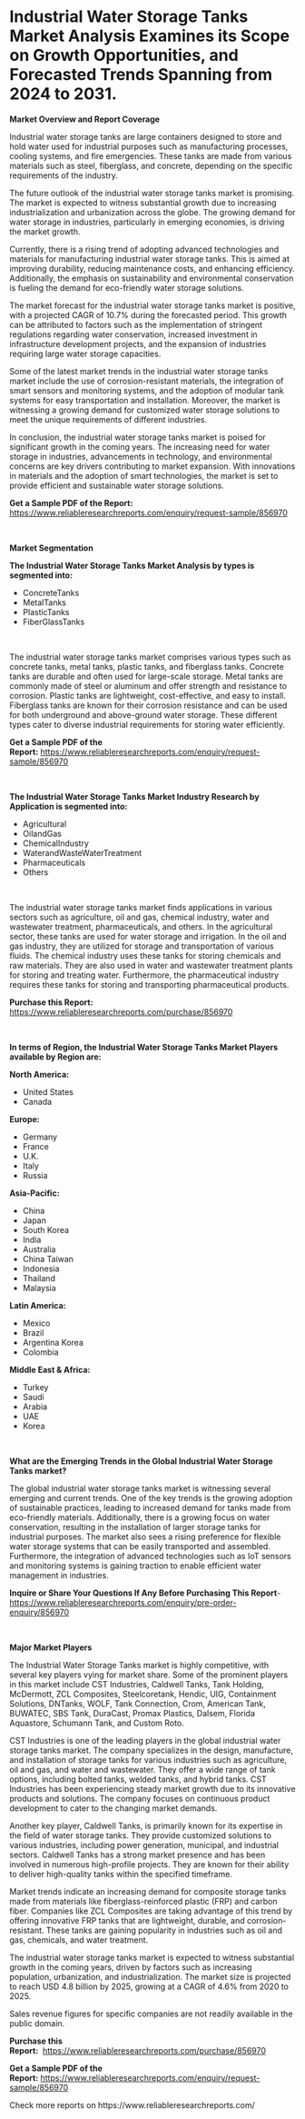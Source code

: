 <p><h1>Industrial Water Storage Tanks Market Analysis Examines its Scope on Growth Opportunities, and Forecasted Trends Spanning from 2024 to 2031.</h1></p><p><strong>Market Overview and Report Coverage</strong></p>
<p><p>Industrial water storage tanks are large containers designed to store and hold water used for industrial purposes such as manufacturing processes, cooling systems, and fire emergencies. These tanks are made from various materials such as steel, fiberglass, and concrete, depending on the specific requirements of the industry.</p><p>The future outlook of the industrial water storage tanks market is promising. The market is expected to witness substantial growth due to increasing industrialization and urbanization across the globe. The growing demand for water storage in industries, particularly in emerging economies, is driving the market growth.</p><p>Currently, there is a rising trend of adopting advanced technologies and materials for manufacturing industrial water storage tanks. This is aimed at improving durability, reducing maintenance costs, and enhancing efficiency. Additionally, the emphasis on sustainability and environmental conservation is fueling the demand for eco-friendly water storage solutions.</p><p>The market forecast for the industrial water storage tanks market is positive, with a projected CAGR of 10.7% during the forecasted period. This growth can be attributed to factors such as the implementation of stringent regulations regarding water conservation, increased investment in infrastructure development projects, and the expansion of industries requiring large water storage capacities.</p><p>Some of the latest market trends in the industrial water storage tanks market include the use of corrosion-resistant materials, the integration of smart sensors and monitoring systems, and the adoption of modular tank systems for easy transportation and installation. Moreover, the market is witnessing a growing demand for customized water storage solutions to meet the unique requirements of different industries.</p><p>In conclusion, the industrial water storage tanks market is poised for significant growth in the coming years. The increasing need for water storage in industries, advancements in technology, and environmental concerns are key drivers contributing to market expansion. With innovations in materials and the adoption of smart technologies, the market is set to provide efficient and sustainable water storage solutions.</p></p>
<p><strong>Get a Sample PDF of the Report:</strong> <a href="https://www.reliableresearchreports.com/enquiry/request-sample/856970">https://www.reliableresearchreports.com/enquiry/request-sample/856970</a></p>
<p>&nbsp;</p>
<p><strong>Market Segmentation</strong></p>
<p><strong>The Industrial Water Storage Tanks Market Analysis by types is segmented into:</strong></p>
<p><ul><li>ConcreteTanks</li><li>MetalTanks</li><li>PlasticTanks</li><li>FiberGlassTanks</li></ul></p>
<p>&nbsp;</p>
<p><p>The industrial water storage tanks market comprises various types such as concrete tanks, metal tanks, plastic tanks, and fiberglass tanks. Concrete tanks are durable and often used for large-scale storage. Metal tanks are commonly made of steel or aluminum and offer strength and resistance to corrosion. Plastic tanks are lightweight, cost-effective, and easy to install. Fiberglass tanks are known for their corrosion resistance and can be used for both underground and above-ground water storage. These different types cater to diverse industrial requirements for storing water efficiently.</p></p>
<p><strong>Get a Sample PDF of the Report:</strong>&nbsp;<a href="https://www.reliableresearchreports.com/enquiry/request-sample/856970">https://www.reliableresearchreports.com/enquiry/request-sample/856970</a></p>
<p>&nbsp;</p>
<p><strong>The Industrial Water Storage Tanks Market Industry Research by Application is segmented into:</strong></p>
<p><ul><li>Agricultural</li><li>OilandGas</li><li>ChemicalIndustry</li><li>WaterandWasteWaterTreatment</li><li>Pharmaceuticals</li><li>Others</li></ul></p>
<p>&nbsp;</p>
<p><p>The industrial water storage tanks market finds applications in various sectors such as agriculture, oil and gas, chemical industry, water and wastewater treatment, pharmaceuticals, and others. In the agricultural sector, these tanks are used for water storage and irrigation. In the oil and gas industry, they are utilized for storage and transportation of various fluids. The chemical industry uses these tanks for storing chemicals and raw materials. They are also used in water and wastewater treatment plants for storing and treating water. Furthermore, the pharmaceutical industry requires these tanks for storing and transporting pharmaceutical products.</p></p>
<p><strong>Purchase this Report:</strong>&nbsp; <a href="https://www.reliableresearchreports.com/purchase/856970">https://www.reliableresearchreports.com/purchase/856970</a></p>
<p>&nbsp;</p>
<p><strong>In terms of Region, the Industrial Water Storage Tanks Market Players available by Region are:</strong></p>
<p>
    <p> <strong> North America: </strong>
        <ul>
            <li>United States</li>
            <li>Canada</li>
        </ul>
        </p> 
    <p> <strong> Europe: </strong>
        <ul>
            <li>Germany</li>
            <li>France</li>
            <li>U.K.</li>
            <li>Italy</li>
            <li>Russia</li>
        </ul>
        </p> 
    <p> <strong> Asia-Pacific: </strong>
        <ul>
            <li>China</li>
            <li>Japan</li>
            <li>South Korea</li>
            <li>India</li>
            <li>Australia</li>
            <li>China Taiwan</li>
            <li>Indonesia</li>
            <li>Thailand</li>
            <li>Malaysia</li>
        </ul>
        </p> 
    <p> <strong> Latin America: </strong>
        <ul>
            <li>Mexico</li>
            <li>Brazil</li>
            <li>Argentina Korea</li>
            <li>Colombia</li>
        </ul>
        </p> 
    <p> <strong> Middle East & Africa: </strong>
        <ul>
            <li>Turkey</li>
            <li>Saudi</li>
            <li>Arabia</li>
            <li>UAE</li>
            <li>Korea</li>
        </ul>
    </p>
    </p>
<p>&nbsp;</p>
<p><strong>What are the Emerging Trends in the Global Industrial Water Storage Tanks market?</strong></p>
<p><p>The global industrial water storage tanks market is witnessing several emerging and current trends. One of the key trends is the growing adoption of sustainable practices, leading to increased demand for tanks made from eco-friendly materials. Additionally, there is a growing focus on water conservation, resulting in the installation of larger storage tanks for industrial purposes. The market also sees a rising preference for flexible water storage systems that can be easily transported and assembled. Furthermore, the integration of advanced technologies such as IoT sensors and monitoring systems is gaining traction to enable efficient water management in industries.</p></p>
<p><strong>Inquire or Share Your Questions If Any Before Purchasing This Report</strong>- <a href="https://www.reliableresearchreports.com/enquiry/pre-order-enquiry/856970">https://www.reliableresearchreports.com/enquiry/pre-order-enquiry/856970</a></p>
<p>&nbsp;</p>
<p><strong>Major Market Players</strong></p>
<p><p>The Industrial Water Storage Tanks market is highly competitive, with several key players vying for market share. Some of the prominent players in this market include CST Industries, Caldwell Tanks, Tank Holding, McDermott, ZCL Composites, Steelcoretank, Hendic, UIG, Containment Solutions, DNTanks, WOLF, Tank Connection, Crom, American Tank, BUWATEC, SBS Tank, DuraCast, Promax Plastics, Dalsem, Florida Aquastore, Schumann Tank, and Custom Roto.</p><p>CST Industries is one of the leading players in the global industrial water storage tanks market. The company specializes in the design, manufacture, and installation of storage tanks for various industries such as agriculture, oil and gas, and water and wastewater. They offer a wide range of tank options, including bolted tanks, welded tanks, and hybrid tanks. CST Industries has been experiencing steady market growth due to its innovative products and solutions. The company focuses on continuous product development to cater to the changing market demands.</p><p>Another key player, Caldwell Tanks, is primarily known for its expertise in the field of water storage tanks. They provide customized solutions to various industries, including power generation, municipal, and industrial sectors. Caldwell Tanks has a strong market presence and has been involved in numerous high-profile projects. They are known for their ability to deliver high-quality tanks within the specified timeframe.</p><p>Market trends indicate an increasing demand for composite storage tanks made from materials like fiberglass-reinforced plastic (FRP) and carbon fiber. Companies like ZCL Composites are taking advantage of this trend by offering innovative FRP tanks that are lightweight, durable, and corrosion-resistant. These tanks are gaining popularity in industries such as oil and gas, chemicals, and water treatment.</p><p>The industrial water storage tanks market is expected to witness substantial growth in the coming years, driven by factors such as increasing population, urbanization, and industrialization. The market size is projected to reach USD 4.8 billion by 2025, growing at a CAGR of 4.6% from 2020 to 2025.</p><p>Sales revenue figures for specific companies are not readily available in the public domain.</p></p>
<p><strong>Purchase this Report:</strong>&nbsp;&nbsp;<a href="https://www.reliableresearchreports.com/purchase/856970">https://www.reliableresearchreports.com/purchase/856970</a></p>
<p></p>
<p><strong>Get a Sample PDF of the Report:</strong>&nbsp;<a href="https://www.reliableresearchreports.com/enquiry/request-sample/856970">https://www.reliableresearchreports.com/enquiry/request-sample/856970</a></p>
<p>Check more reports on https://www.reliableresearchreports.com/</p>